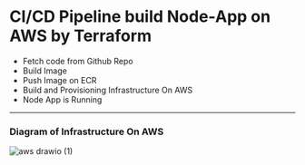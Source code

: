 # CI/CD Pipeline build Node-App on AWS by Terraform

- Fetch code from Github Repo
- Build Image
- Push Image on ECR
- Build and Provisioning Infrastructure On AWS
- Node App is Running

----------------------------------------------------------------------------------

### Diagram of Infrastructure On AWS
![aws drawio (1)](https://user-images.githubusercontent.com/29982582/226214220-981b17ea-578f-47be-a2e0-9eddb8b59424.png)

